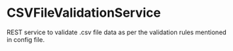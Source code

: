 # CSVFileValidationService
REST service to validate .csv file data as per the validation rules mentioned in config file.
